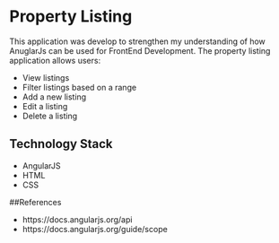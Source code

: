 # Property Listing

This application was develop to strengthen my understanding of how AnuglarJs can be used for FrontEnd Development. The property listing application allows users:
<ul>
<li>View listings</li>
<li>Filter listings based on a range</li>
<li>Add a new listing</li>
<li>Edit a listing</li>
<li>Delete a listing</li>
</ul>

## Technology Stack
<ul>
<li>AngularJS</li>
<li>HTML</li>
<li>CSS</li>
</ul>

##References
<ul>
<li>https://docs.angularjs.org/api</li>
<li>https://docs.angularjs.org/guide/scope</li>
</ul>
